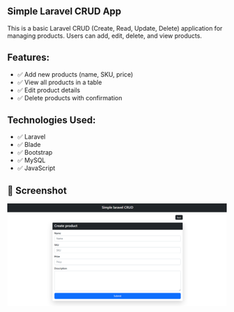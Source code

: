 ## Simple Laravel CRUD App
This is a basic Laravel CRUD (Create, Read, Update, Delete) application for managing products. Users can add, edit, delete, and view products.

## Features:
- ✅ Add new products (name, SKU, price)
- ✅ View all products in a table
- ✅ Edit product details
- ✅ Delete products with confirmation

## Technologies Used:
- ✅ Laravel 
- ✅ Blade 
- ✅ Bootstrap 
- ✅ MySQL 
- ✅ JavaScript

## 📸 Screenshot
![CRUD App Screenshot](public/Screenshots/Screenshot_1.png)
